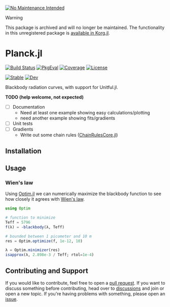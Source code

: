 [![No Maintenance Intended](http://unmaintained.tech/badge.svg)](http://unmaintained.tech/)

> [!WARNING]
> This package is archived and will no longer be maintained. The functionality in this unregistered package is [available in Korg.jl](https://ajwheeler.github.io/Korg.jl/stable/devdocs/#Korg.blackbody-Tuple%7BAny,%20Any%7D).

# Planck.jl

[![Build Status](https://github.com/JuliaAstro/Planck.jl/actions/workflows/CI.yml/badge.svg?branch=main)](https://github.com/JuliaAstro/Planck.jl/actions/workflows/CI.yml?query=branch%3Amain)
[![PkgEval](https://juliaci.github.io/NanosoldierReports/pkgeval_badges/P/Planck.svg)](https://juliaci.github.io/NanosoldierReports/pkgeval_badges/report.html)
[![Coverage](https://codecov.io/gh/JuliaAstro/Planck.jl/branch/main/graph/badge.svg)](https://codecov.io/gh/JuliaAstro/Planck.jl)
[![License](https://img.shields.io/github/license/JuliaAstro/Planck.jl?color=yellow)](LICENSE)

[![Stable](https://img.shields.io/badge/docs-stable-blue.svg)](https://JuliaAstro.github.io/Planck.jl/stable)
[![Dev](https://img.shields.io/badge/docs-dev-blue.svg)](https://JuliaAstro.github.io/Planck.jl/dev)

Blackbody radiation curves, with support for Unitful.jl.

**TODO (help welcome, not expected)**

- [ ] Documentation
    * Need at least one example showing easy calculations/plotting
    * need another example showing fits/gradients
- [ ] Unit tests
- [ ] Gradients
    * Write out some chain rules ([ChainRulesCore.jl](https://github.com/JuliaDiff/ChainRulesCore.jl))


## Installation

## Usage

### Wien's law

Using [Optim.jl](https://github.com/JuliaNLSolvers/Optim.jl) we can numerically maximize the blackbody function to see how closely it agrees with [Wien's law](https://en.wikipedia.org/wiki/Wien%27s_displacement_law).

```julia
using Optim

# function to minimize
Teff = 5796
f(λ) = -blackbody(λ, Teff)

# bounded between 1 picometer and 10 m
res = Optim.optimize(f, 1e-12, 10)

λ = Optim.minimizer(res)
isapprox(λ, 2.898e-3 / Teff; rtol=1e-4)
```

## Contributing and Support

If you would like to contribute, feel free to open a [pull request](https://github.com/JuliaAstro/Planck.jl/pulls). If you want to discuss something before contributing, head over to [discussions](https://github.com/JuliaAstro/Planck.jl/discussions) and join or open a new topic. If you're having problems with something, please open an [issue](https://github.com/JuliaAstro/Planck.jl/issues).
